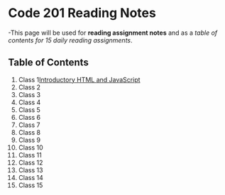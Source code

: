 # Code 201 Reading Notes

-This page will be used for **reading assignment notes** and as a *table of contents for 15 daily reading assignments*.

## Table of Contents
1.  Class 1[Introductory HTML and JavaScript](class-01.md)
1.  Class 2
1.  Class 3
1.  Class 4
1.  Class 5
1.  Class 6
1.  Class 7
1.  Class 8
1.  Class 9
1.  Class 10
1.  Class 11
1.  Class 12
1.  Class 13
1.  Class 14
1.  Class 15
